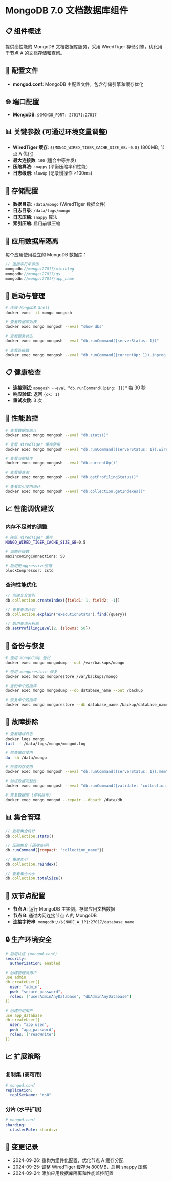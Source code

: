 # MongoDB 7.0 文档数据库组件

## 📋 组件概述

提供高性能的 MongoDB 文档数据库服务，采用 WiredTiger 存储引擎，优化用于节点 A 的文档存储和查询。

## 🔧 配置文件

- **mongod.conf**: MongoDB 主配置文件，包含存储引擎和缓存优化

## 🌐 端口配置

- **MongoDB**: `${MONGO_PORT:-27017}:27017`

## 📊 关键参数 (可通过环境变量调整)

- **WiredTiger 缓存**: `${MONGO_WIRED_TIGER_CACHE_SIZE_GB:-0.8}` (800MB, 节点 A 优化)
- **最大连接数**: `100` (适合中等并发)
- **压缩算法**: `snappy` (平衡压缩率和性能)
- **日志级别**: `slowOp` (记录慢操作 >100ms)

## 💾 存储配置

- **数据目录**: `/data/mongo` (WiredTiger 数据文件)
- **日志目录**: `/data/logs/mongo`
- **日志压缩**: `snappy` 算法
- **索引压缩**: 启用前缀压缩

## 🔗 应用数据库隔离

每个应用使用独立的 MongoDB 数据库：

```javascript
// 连接字符串示例
mongodb://mongo:27017/miniblog
mongodb://mongo:27017/qs
mongodb://mongo:27017/app_name
```

## 🚀 启动与管理

```bash
# 连接 MongoDB Shell
docker exec -it mongo mongosh

# 查看数据库列表
docker exec mongo mongosh --eval "show dbs"

# 查看服务状态
docker exec mongo mongosh --eval "db.runCommand({serverStatus: 1})"

# 查看连接数
docker exec mongo mongosh --eval "db.runCommand({currentOp: 1}).inprog.length"
```

## 📋 健康检查

- **连接测试**: `mongosh --eval "db.runCommand({ping: 1})"` 每 30 秒
- **响应验证**: 返回 `{ok: 1}`
- **重试次数**: 3 次

## 🔧 性能监控

```bash
# 查看数据库统计
docker exec mongo mongosh --eval "db.stats()"

# 查看 WiredTiger 缓存使用
docker exec mongo mongosh --eval "db.runCommand({serverStatus: 1}).wiredTiger.cache"

# 查看当前操作
docker exec mongo mongosh --eval "db.currentOp()"

# 查看慢查询
docker exec mongo mongosh --eval "db.getProfilingStatus()"

# 查看索引使用统计
docker exec mongo mongosh --eval "db.collection.getIndexes()"
```

## 📈 性能调优建议

### 内存不足时的调整

```bash
# 降低 WiredTiger 缓存
MONGO_WIRED_TIGER_CACHE_SIZE_GB=0.5

# 调整连接数
maxIncomingConnections: 50

# 启用更aggressive压缩
blockCompressor: zstd
```

### 查询性能优化

```javascript
// 创建复合索引
db.collection.createIndex({field1: 1, field2: -1})

// 查看查询计划
db.collection.explain("executionStats").find({query})

// 启用查询分析器
db.setProfilingLevel(2, {slowms: 50})
```

## 🔄 备份与恢复

```bash
# 使用 mongodump 备份
docker exec mongo mongodump --out /var/backups/mongo

# 使用 mongorestore 恢复  
docker exec mongo mongorestore /var/backups/mongo

# 备份单个数据库
docker exec mongo mongodump --db database_name --out /backup

# 恢复单个数据库
docker exec mongo mongorestore --db database_name /backup/database_name
```

## 🚨 故障排除

```bash
# 查看错误日志
docker logs mongo
tail -f /data/logs/mongo/mongod.log

# 检查磁盘使用
du -sh /data/mongo

# 检查内存使用
docker exec mongo mongosh --eval "db.runCommand({serverStatus: 1}).mem"

# 验证数据完整性
docker exec mongo mongosh --eval "db.runCommand({validate: 'collection_name'})"

# 修复数据库 (停机操作)
docker exec mongo mongod --repair --dbpath /data/db
```

## 📊 集合管理

```javascript
// 查看集合统计
db.collection.stats()

// 压缩集合 (回收空间)
db.runCommand({compact: "collection_name"})

// 重建索引
db.collection.reIndex()

// 查看集合大小
db.collection.totalSize()
```

## 🔧 双节点配置

- **节点 A**: 运行 MongoDB 主实例，存储应用文档数据
- **节点 B**: 通过内网连接节点 A 的 MongoDB
- **连接字符串**: `mongodb://${NODE_A_IP}:27017/database_name`

## 🔒 生产环境安全

```yaml
# 启用认证 (mongod.conf)
security:
  authorization: enabled

# 创建管理员用户
use admin
db.createUser({
  user: "admin",
  pwd: "secure_password", 
  roles: ["userAdminAnyDatabase", "dbAdminAnyDatabase"]
})

# 创建应用用户
use app_database
db.createUser({
  user: "app_user",
  pwd: "app_password",
  roles: ["readWrite"]
})
```

## 📈 扩展策略

### 复制集 (高可用)

```yaml
# mongod.conf
replication:
  replSetName: "rs0"
```

### 分片 (水平扩展)

```yaml  
# mongod.conf
sharding:
  clusterRole: shardsvr
```

## 📝 变更记录

- 2024-09-26: 重构为组件化配置，优化节点 A 缓存分配
- 2024-09-25: 调整 WiredTiger 缓存为 800MB，启用 snappy 压缩
- 2024-09-24: 添加应用数据库隔离和性能监控配置